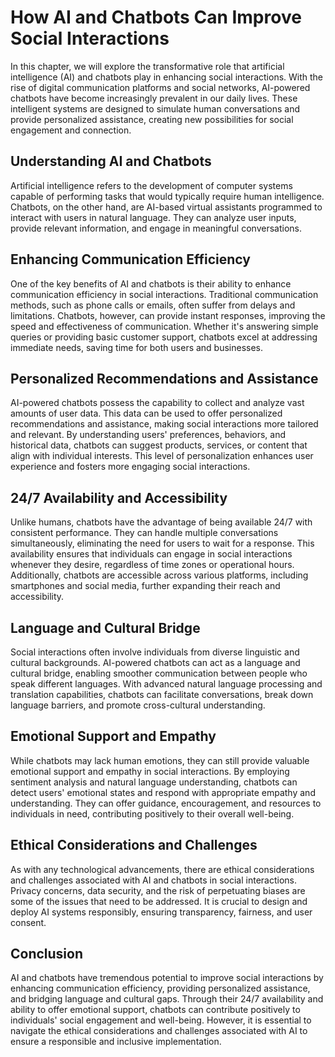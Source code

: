 How AI and Chatbots Can Improve Social Interactions
==============================================================================================================

In this chapter, we will explore the transformative role that artificial intelligence (AI) and chatbots play in enhancing social interactions. With the rise of digital communication platforms and social networks, AI-powered chatbots have become increasingly prevalent in our daily lives. These intelligent systems are designed to simulate human conversations and provide personalized assistance, creating new possibilities for social engagement and connection.

## Understanding AI and Chatbots

Artificial intelligence refers to the development of computer systems capable of performing tasks that would typically require human intelligence. Chatbots, on the other hand, are AI-based virtual assistants programmed to interact with users in natural language. They can analyze user inputs, provide relevant information, and engage in meaningful conversations.

## Enhancing Communication Efficiency

One of the key benefits of AI and chatbots is their ability to enhance communication efficiency in social interactions. Traditional communication methods, such as phone calls or emails, often suffer from delays and limitations. Chatbots, however, can provide instant responses, improving the speed and effectiveness of communication. Whether it's answering simple queries or providing basic customer support, chatbots excel at addressing immediate needs, saving time for both users and businesses.

## Personalized Recommendations and Assistance

AI-powered chatbots possess the capability to collect and analyze vast amounts of user data. This data can be used to offer personalized recommendations and assistance, making social interactions more tailored and relevant. By understanding users' preferences, behaviors, and historical data, chatbots can suggest products, services, or content that align with individual interests. This level of personalization enhances user experience and fosters more engaging social interactions.

## 24/7 Availability and Accessibility

Unlike humans, chatbots have the advantage of being available 24/7 with consistent performance. They can handle multiple conversations simultaneously, eliminating the need for users to wait for a response. This availability ensures that individuals can engage in social interactions whenever they desire, regardless of time zones or operational hours. Additionally, chatbots are accessible across various platforms, including smartphones and social media, further expanding their reach and accessibility.

## Language and Cultural Bridge

Social interactions often involve individuals from diverse linguistic and cultural backgrounds. AI-powered chatbots can act as a language and cultural bridge, enabling smoother communication between people who speak different languages. With advanced natural language processing and translation capabilities, chatbots can facilitate conversations, break down language barriers, and promote cross-cultural understanding.

## Emotional Support and Empathy

While chatbots may lack human emotions, they can still provide valuable emotional support and empathy in social interactions. By employing sentiment analysis and natural language understanding, chatbots can detect users' emotional states and respond with appropriate empathy and understanding. They can offer guidance, encouragement, and resources to individuals in need, contributing positively to their overall well-being.

## Ethical Considerations and Challenges

As with any technological advancements, there are ethical considerations and challenges associated with AI and chatbots in social interactions. Privacy concerns, data security, and the risk of perpetuating biases are some of the issues that need to be addressed. It is crucial to design and deploy AI systems responsibly, ensuring transparency, fairness, and user consent.

## Conclusion

AI and chatbots have tremendous potential to improve social interactions by enhancing communication efficiency, providing personalized assistance, and bridging language and cultural gaps. Through their 24/7 availability and ability to offer emotional support, chatbots can contribute positively to individuals' social engagement and well-being. However, it is essential to navigate the ethical considerations and challenges associated with AI to ensure a responsible and inclusive implementation.
